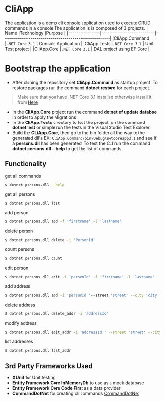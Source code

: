 
# CliApp

The application is a demo cli console application used to execute CRUD commands in a console.The application is is composed of 3 projects.
|    Name        |Technology                 |Purpose                                               |
|----------------|---------------------------|------------------------------------------------------|
|CliApp.Command  |`.NET Core 3.1`            | Console Application                                  |
|CliApp.Tests    |`.NET Core 3.1`            | Unit Test project                                    |
|CliApp.Core     |`.NET Core 3.1`            | DAL project using EF Core                            |

# Bootstrap the application

- After cloning the repository set **CliApp.Command** as startup project .To restore packages run the command **dotnet restore** for each project.
> Make sure that you have .NET Core 3.1 installed otherwise install it from [Here](https://dotnet.microsoft.com/download/dotnet-core/3.1)
- In the **CliApp.Core** project run the command **dotnet ef update databse** in order to apply the Migrations  
- In the **CliApp.Tests** directory to test the project run the command **dotnet test** or simple run the tests in the Visual Studio Test Explorer.
- Build the **CLiApp.Core**, then go to the bin folder all the way to the generated dll's EX: `CliApp.Command\bin\Debug\netcoreapp3.1` and see if a **persons.dll** has been generated. To test the CLI run the command **dotnet persons.dll --help** to get the list of commands.

## Functionality
get all commands
```sh
$ dotnet persons.dll --help
```
get all persons
```sh
$ dotnet persons.dll list
```
add person
```sh
$ dotnet persons.dll add -f 'firstname' -l 'lastname'
```
delete person
```sh
$ dotnet persons.dll delete -i 'PersonId'
```
count persons
```sh
$ dotnet persons.dll count
```
edit person
```sh
$ dotnet persons.dll edit -i 'personId' -f 'firstname' -l 'lastname'
```
add address
```sh
$ dotnet persons.dll add -i 'personId '--street 'street' --city 'city' --state 'state' --postalcode 'postalcode'
```
delete address
```sh
$ dotnet persons.dll delete_addr -i 'addressId'
```
modify address
```sh
$ dotnet persons.dll edit_addr -i 'addressId ' --street 'street' --city 'city' --state 'state' --postalcode 'postalcode'
``` 
list addresses
```sh
$ dotnet persons.dll list_addr
```



## 3rd Party Frameworks Used

- **XUnit** for Unit testing
- **Entity Framework Core InMemoryDb** to use as a mock database
-  **Entity Framework Core Code First** as a data provider
- **CommandDotNet** for creating cli commands [CommandDotNet](https://github.com/bilal-fazlani/commanddotnet)
